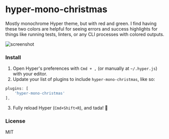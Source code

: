 # hyper-mono-christmas
Mostly monochrome Hyper theme, but with red and green. I find having these two colors are helpful for seeing errors and success highlights for things like running tests, linters, or any CLI processes with colored outputs.

![screenshot](https://cdn.jsdelivr.net/gh/mikemcbride/hyper-mono-christmas/screenshot.png)

### Install

1. Open Hyper's preferences with `Cmd + ,` (or manually at `~/.hyper.js`) with your editor.
2. Update your list of plugins to include `hyper-mono-christmas`, like so:

  ```js
plugins: [
      'hyper-mono-christmas'
],
```
3. Fully reload Hyper (`Cmd+Shift+R`), and tada! :tada:


### License

MIT
